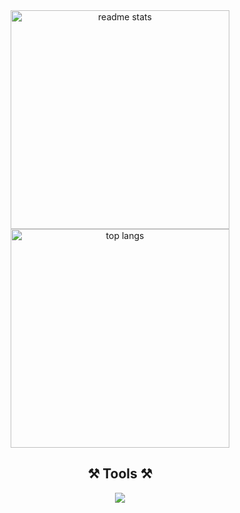 <div align="center">
<!-- <img width=400 src="https://github-readme-stats-salesp07.vercel.app/api?username=geojimas&count_private=true&show_icons=true&theme=vue-dark&rank_icon=github&border_radius=10&" alt="readme stats" />
<img width=320 src="https://github-readme-stats-salesp07.vercel.app/api/top-langs/?username=geojimas&hide=HTML&langs_count=6&layout=compact&theme=dark&border_radius=10&count_weight=0.5&exclude_repo=github-readme-stats" alt="top langs" /> -->
<!--   <img width=700 src="http://github-profile-summary-cards.vercel.app/api/cards/profile-details?username=geojimas&theme=codeSTACKr" alt="readme stats 1" /> -->
  <img width=350 src="http://github-profile-summary-cards.vercel.app/api/cards/stats?username=geojimas&theme=slateorange" alt="readme stats" />
  <img width=350 src="http://github-profile-summary-cards.vercel.app/api/cards/repos-per-language?username=geojimas&theme=slateorange" alt="top langs" />
</div>
<h2 align="center">⚒️ Tools ⚒️</h2>
<div align="center">
    <img src="https://skillicons.dev/icons?i=javascript,typescript,vue,react,sass,tailwind,vite,docker,git" />
</div>
